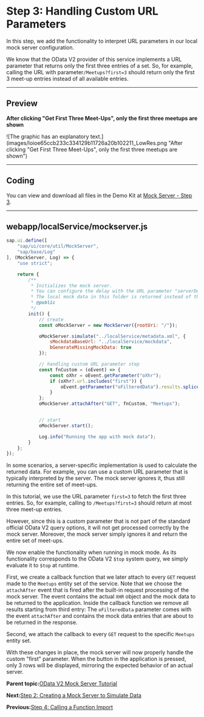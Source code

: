 <!-- loio46c1ca4eb2804af6bfa371ad51c9b887 -->

# Step 3: Handling Custom URL Parameters

In this step, we add the functionality to interpret URL parameters in our local mock server configuration.

We know that the OData V2 provider of this service implements a URL parameter that returns only the first three entries of a set. So, for example, calling the URL with parameter`/Meetups?first=3` should return only the first 3 meet-up entries instead of all available entries.

***

## Preview

  
  
**After clicking "Get First Three Meet-Ups", only the first three meetups are shown**

![The graphic has an explanatory text.](images/loioe65ccb233c334129b11726a20b102211_LowRes.png "After clicking "Get First Three Meet-Ups", only the first three meetups are shown")

***

## Coding

You can view and download all files in the Demo Kit at [Mock Server - Step 3](https://ui5.sap.com/#/entity/sap.ui.core.tutorial.mockserver/sample/sap.ui.core.tutorial.mockserver.03).

***

## webapp/localService/mockserver.js

```js
sap.ui.define([
    "sap/ui/core/util/MockServer",
    "sap/base/Log"
], (MockServer, Log) => {
    "use strict";

    return {
        /**
         * Initializes the mock server.
         * You can configure the delay with the URL parameter "serverDelay".
         * The local mock data in this folder is returned instead of the real data for testing.
         * @public
         */
        init() {
            // create
            const oMockServer = new MockServer({rootUri: "/"});

            oMockServer.simulate("../localService/metadata.xml", {
                sMockdataBaseUrl: "../localService/mockdata",
                bGenerateMissingMockData: true
            });

            // handling custom URL parameter step
            const fnCustom = (oEvent) => {
                const oXhr = oEvent.getParameter("oXhr");
                if (oXhr?.url.includes("first")) {
                    oEvent.getParameter("oFilteredData").results.splice(3, 100);
                }
            };
            oMockServer.attachAfter("GET", fnCustom, "Meetups");


            // start
            oMockServer.start();

            Log.info("Running the app with mock data");
        }
    };
});

```

In some scenarios, a server-specific implementation is used to calculate the returned data. For example, you can use a custom URL parameter that is typically interpreted by the server. The mock server ignores it, thus still returning the entire set of meet-ups.

In this tutorial, we use the URL parameter `first=3` to fetch the first three entries. So, for example, calling to `/Meetups?first=3` should return at most three meet-up entries.

However, since this is a custom parameter that is not part of the standard official OData V2 query options, it will not get processed correctly by the mock server. Moreover, the mock server simply ignores it and return the entire set of meet-ups.

We now enable the functionality when running in mock mode. As its functionality corresponds to the OData V2 `$top` system query, we simply evaluate it to `$top` at runtime.

First, we create a callback function that we later attach to every `GET` request made to the `Meetups` entity set of the service. Note that we choose the `attachAfter` event that is fired after the built-in request processing of the mock server. The event contains the actual `XHR` object and the mock data to be returned to the application. Inside the callback function we remove all results starting from third entry: The `oFilteredData` parameter comes with the event `attachAfter` and contains the mock data entries that are about to be returned in the response.

Second, we attach the callback to every `GET` request to the specific `Meetups` entity set.

With these changes in place, the mock server will now properly handle the custom "first" parameter. When the button in the application is pressed, only 3 rows will be displayed, mirroring the expected behavior of an actual server.

**Parent topic:**[OData V2 Mock Server Tutorial](odata-v2-mock-server-tutorial-3a9728e.md "In this tutorial, we will explore some advanced features of the OData V2 mock server.")

**Next:**[Step 2: Creating a Mock Server to Simulate Data](step-2-creating-a-mock-server-to-simulate-data-50897de.md "In this step, we add the OData V2 mock server to our app.")

**Previous:**[Step 4: Calling a Function Import](step-4-calling-a-function-import-95e5b87.md "In this step, we change the binding of the list to a function import call that returns only upcoming meetups instead of the entire collection.")

